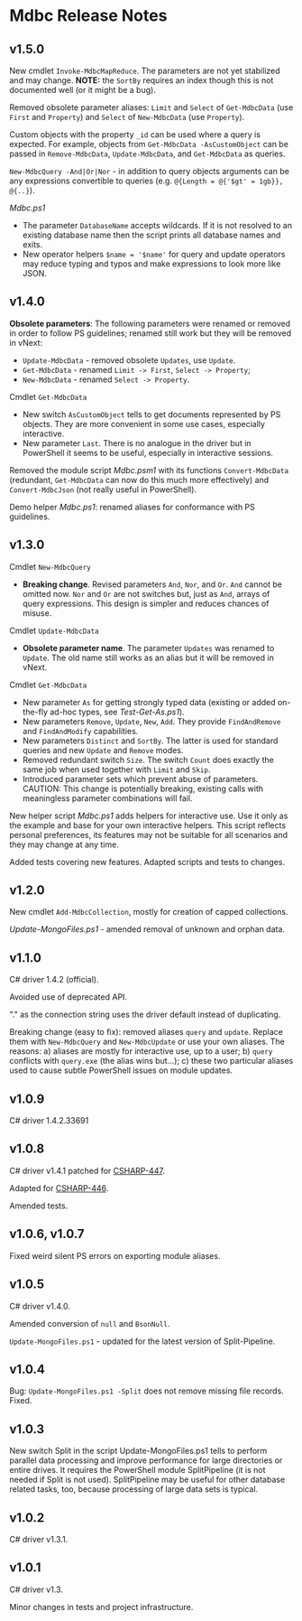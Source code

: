Mdbc Release Notes
==================

## v1.5.0

New cmdlet `Invoke-MdbcMapReduce`. The parameters are not yet stabilized and
may change. **NOTE:** the `SortBy` requires an index though this is not
documented well (or it might be a bug).

Removed obsolete parameter aliases: `Limit` and `Select` of `Get-MdbcData` (use
`First` and `Property`) and `Select` of `New-MdbcData` (use `Property`).

Custom objects with the property `_id` can be used where a query is expected.
For example, objects from `Get-MdbcData -AsCustomObject` can be passed in
`Remove-MdbcData`, `Update-MdbcData`, and `Get-MdbcData` as queries.

`New-MdbcQuery -And|Or|Nor` - in addition to query objects arguments can be any
expressions convertible to queries (e.g. `@{Length = @{'$gt' = 1gb}}, @{..}`).

*Mdbc.ps1*

- The parameter `DatabaseName` accepts wildcards. If it is not resolved to an
  existing database name then the script prints all database names and exits.
- New operator helpers `$name = '$name'` for query and update operators may
  reduce typing and typos and make expressions to look more like JSON.

## v1.4.0

**Obsolete parameters**: The following parameters were renamed or removed in
order to follow PS guidelines; renamed still work but they will be removed in
vNext:

- `Update-MdbcData` - removed obsolete `Updates`, use `Update`.
- `Get-MdbcData` - renamed `Limit -> First`, `Select -> Property`;
- `New-MdbcData` - renamed `Select -> Property`.

Cmdlet `Get-MdbcData`

- New switch `AsCustomObject` tells to get documents represented by PS objects.
  They are more convenient in some use cases, especially interactive.
- New parameter `Last`. There is no analogue in the driver but in PowerShell it
  seems to be useful, especially in interactive sessions.

Removed the module script *Mdbc.psm1* with its functions `Convert-MdbcData`
(redundant, `Get-MdbcData` can now do this much more effectively) and
`Convert-MdbcJson` (not really useful in PowerShell).

Demo helper *Mdbc.ps1*: renamed aliases for conformance with PS guidelines.

## v1.3.0

Cmdlet `New-MdbcQuery`

- **Breaking change**. Revised parameters `And`, `Nor`, and `Or`. `And` cannot
  be omitted now. `Nor` and `Or` are not switches but, just as `And`, arrays of
  query expressions. This design is simpler and reduces chances of misuse.

Cmdlet `Update-MdbcData`

- **Obsolete parameter name**. The parameter `Updates` was renamed to `Update`.
  The old name still works as an alias but it will be removed in vNext.

Cmdlet `Get-MdbcData`

- New parameter `As` for getting strongly typed data (existing or added
  on-the-fly ad-hoc types, see *Test-Get-As.ps1*).
- New parameters `Remove`, `Update`, `New`, `Add`. They provide `FindAndRemove`
  and `FindAndModify` capabilities.
- New parameters `Distinct` and `SortBy`. The latter is used for standard
  queries and new `Update` and `Remove` modes.
- Removed redundant switch `Size`. The switch `Count` does exactly the same job
  when used together with `Limit` and `Skip`.
- Introduced parameter sets which prevent abuse of parameters. CAUTION: This
  change is potentially breaking, existing calls with meaningless parameter
  combinations will fail.

New helper script *Mdbc.ps1* adds helpers for interactive use. Use it only as
the example and base for your own interactive helpers. This script reflects
personal preferences, its features may not be suitable for all scenarios and
they may change at any time.

Added tests covering new features. Adapted scripts and tests to changes.

## v1.2.0

New cmdlet `Add-MdbcCollection`, mostly for creation of capped collections.

*Update-MongoFiles.ps1* - amended removal of unknown and orphan data.

## v1.1.0

C# driver 1.4.2 (official).

Avoided use of deprecated API.

"." as the connection string uses the driver default instead of duplicating.

Breaking change (easy to fix): removed aliases `query` and `update`. Replace
them with `New-MdbcQuery` and `New-MdbcUpdate` or use your own aliases. The
reasons: a) aliases are mostly for interactive use, up to a user; b) `query`
conflicts with `query.exe` (the alias wins but...); c) these two particular
aliases used to cause subtle PowerShell issues on module updates.

## v1.0.9

C# driver 1.4.2.33691

## v1.0.8

C# driver v1.4.1 patched for [CSHARP-447](https://jira.mongodb.org/browse/CSHARP-447).

Adapted for [CSHARP-446](https://jira.mongodb.org/browse/CSHARP-446).

Amended tests.

## v1.0.6, v1.0.7

Fixed weird silent PS errors on exporting module aliases.

## v1.0.5

C# driver v1.4.0.

Amended conversion of `null` and `BsonNull`.

`Update-MongoFiles.ps1` - updated for the latest version of Split-Pipeline.

## v1.0.4

Bug: `Update-MongoFiles.ps1 -Split` does not remove missing file records. Fixed.

## v1.0.3

New switch Split in the script Update-MongoFiles.ps1 tells to perform parallel
data processing and improve performance for large directories or entire drives.
It requires the PowerShell module SplitPipeline (it is not needed if Split is
not used). SplitPipeline may be useful for other database related tasks, too,
because processing of large data sets is typical.

## v1.0.2

C# driver v1.3.1.

## v1.0.1

C# driver v1.3.

Minor changes in tests and project infrastructure.
